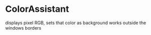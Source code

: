 # ColorAssistant

displays pixel RGB, sets that color as background
works outside the windows borders
